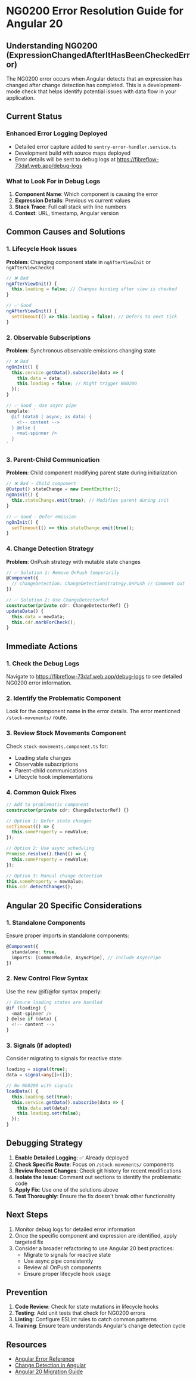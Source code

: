 # NG0200 Error Resolution Guide for Angular 20

## Understanding NG0200 (ExpressionChangedAfterItHasBeenCheckedError)

The NG0200 error occurs when Angular detects that an expression has changed after change detection has completed. This is a development-mode check that helps identify potential issues with data flow in your application.

## Current Status

### Enhanced Error Logging Deployed
- Detailed error capture added to `sentry-error-handler.service.ts`
- Development build with source maps deployed
- Error details will be sent to debug logs at https://fibreflow-73daf.web.app/debug-logs

### What to Look For in Debug Logs
1. **Component Name**: Which component is causing the error
2. **Expression Details**: Previous vs current values
3. **Stack Trace**: Full call stack with line numbers
4. **Context**: URL, timestamp, Angular version

## Common Causes and Solutions

### 1. Lifecycle Hook Issues
**Problem**: Changing component state in `ngAfterViewInit` or `ngAfterViewChecked`
```typescript
// ❌ Bad
ngAfterViewInit() {
  this.loading = false; // Changes binding after view is checked
}

// ✅ Good
ngAfterViewInit() {
  setTimeout(() => this.loading = false); // Defers to next tick
}
```

### 2. Observable Subscriptions
**Problem**: Synchronous observable emissions changing state
```typescript
// ❌ Bad
ngOnInit() {
  this.service.getData().subscribe(data => {
    this.data = data;
    this.loading = false; // Might trigger NG0200
  });
}

// ✅ Good - Use async pipe
template: `
  @if (data$ | async; as data) {
    <!-- content -->
  } @else {
    <mat-spinner />
  }
`
```

### 3. Parent-Child Communication
**Problem**: Child component modifying parent state during initialization
```typescript
// ❌ Bad - Child component
@Output() stateChange = new EventEmitter();
ngOnInit() {
  this.stateChange.emit(true); // Modifies parent during init
}

// ✅ Good - Defer emission
ngOnInit() {
  setTimeout(() => this.stateChange.emit(true));
}
```

### 4. Change Detection Strategy
**Problem**: OnPush strategy with mutable state changes
```typescript
// ✅ Solution 1: Remove OnPush temporarily
@Component({
  // changeDetection: ChangeDetectionStrategy.OnPush // Comment out
})

// ✅ Solution 2: Use ChangeDetectorRef
constructor(private cdr: ChangeDetectorRef) {}
updateData() {
  this.data = newData;
  this.cdr.markForCheck();
}
```

## Immediate Actions

### 1. Check the Debug Logs
Navigate to https://fibreflow-73daf.web.app/debug-logs to see detailed NG0200 error information.

### 2. Identify the Problematic Component
Look for the component name in the error details. The error mentioned `/stock-movements/` route.

### 3. Review Stock Movements Component
Check `stock-movements.component.ts` for:
- Loading state changes
- Observable subscriptions
- Parent-child communications
- Lifecycle hook implementations

### 4. Common Quick Fixes
```typescript
// Add to problematic component
constructor(private cdr: ChangeDetectorRef) {}

// Option 1: Defer state changes
setTimeout(() => {
  this.someProperty = newValue;
});

// Option 2: Use async scheduling
Promise.resolve().then(() => {
  this.someProperty = newValue;
});

// Option 3: Manual change detection
this.someProperty = newValue;
this.cdr.detectChanges();
```

## Angular 20 Specific Considerations

### 1. Standalone Components
Ensure proper imports in standalone components:
```typescript
@Component({
  standalone: true,
  imports: [CommonModule, AsyncPipe], // Include AsyncPipe
})
```

### 2. New Control Flow Syntax
Use the new @if/@for syntax properly:
```typescript
// Ensure loading states are handled
@if (loading) {
  <mat-spinner />
} @else if (data) {
  <!-- content -->
}
```

### 3. Signals (if adopted)
Consider migrating to signals for reactive state:
```typescript
loading = signal(true);
data = signal<any[]>([]);

// No NG0200 with signals
loadData() {
  this.loading.set(true);
  this.service.getData().subscribe(data => {
    this.data.set(data);
    this.loading.set(false);
  });
}
```

## Debugging Strategy

1. **Enable Detailed Logging**: ✅ Already deployed
2. **Check Specific Route**: Focus on `/stock-movements/` components
3. **Review Recent Changes**: Check git history for recent modifications
4. **Isolate the Issue**: Comment out sections to identify the problematic code
5. **Apply Fix**: Use one of the solutions above
6. **Test Thoroughly**: Ensure the fix doesn't break other functionality

## Next Steps

1. Monitor debug logs for detailed error information
2. Once the specific component and expression are identified, apply targeted fix
3. Consider a broader refactoring to use Angular 20 best practices:
   - Migrate to signals for reactive state
   - Use async pipe consistently
   - Review all OnPush components
   - Ensure proper lifecycle hook usage

## Prevention

1. **Code Review**: Check for state mutations in lifecycle hooks
2. **Testing**: Add unit tests that check for NG0200 errors
3. **Linting**: Configure ESLint rules to catch common patterns
4. **Training**: Ensure team understands Angular's change detection cycle

## Resources

- [Angular Error Reference](https://angular.io/errors/NG0200)
- [Change Detection in Angular](https://angular.io/guide/change-detection)
- [Angular 20 Migration Guide](https://angular.io/guide/update-to-version-20)